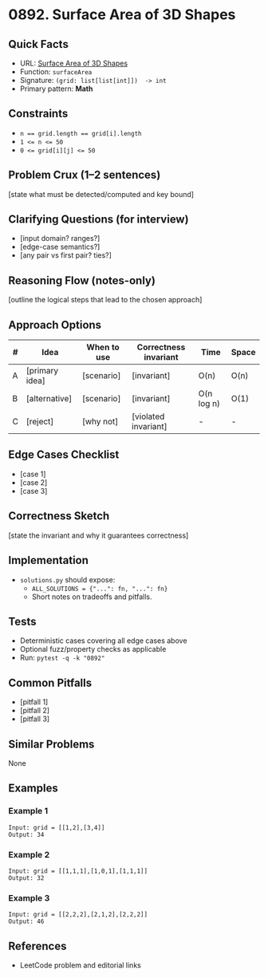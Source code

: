 # 0892. Surface Area of 3D Shapes

## Quick Facts

- URL: [Surface Area of 3D Shapes](https://leetcode.com/problems/surface-area-of-3d-shapes/)
- Function: `surfaceArea`
- Signature: `(grid: list[list[int]])  -> int`
- Primary pattern: **Math**

## Constraints

- `n == grid.length == grid[i].length`
- `1 <= n <= 50`
- `0 <= grid[i][j] <= 50`

## Problem Crux (1–2 sentences)

[state what must be detected/computed and key bound]

## Clarifying Questions (for interview)

- [input domain? ranges?]
- [edge-case semantics?]
- [any pair vs first pair? ties?]

## Reasoning Flow (notes-only)

[outline the logical steps that lead to the chosen approach]

## Approach Options

| # | Idea | When to use | Correctness invariant | Time | Space |
|---|------|-------------|-----------------------|------|-------|
| A | [primary idea] | [scenario] | [invariant] | O(n) | O(n) |
| B | [alternative] | [scenario] | [invariant] | O(n log n) | O(1) |
| C | [reject] | [why not] | [violated invariant] | - | - |

## Edge Cases Checklist

- [case 1]
- [case 2]
- [case 3]

## Correctness Sketch

[state the invariant and why it guarantees correctness]

## Implementation

- `solutions.py` should expose:
  - `ALL_SOLUTIONS = {"...": fn, "...": fn}`
  - Short notes on tradeoffs and pitfalls.

## Tests

- Deterministic cases covering all edge cases above
- Optional fuzz/property checks as applicable
- Run: `pytest -q -k "0892"`

## Common Pitfalls

- [pitfall 1]
- [pitfall 2]
- [pitfall 3]

## Similar Problems

None

## Examples

### Example 1

```text
Input: grid = [[1,2],[3,4]]
Output: 34
```

### Example 2

```text
Input: grid = [[1,1,1],[1,0,1],[1,1,1]]
Output: 32
```

### Example 3

```text
Input: grid = [[2,2,2],[2,1,2],[2,2,2]]
Output: 46
```

## References

- LeetCode problem and editorial links
